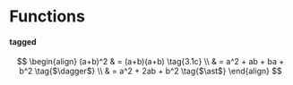 # Functions


#### tagged

$$
\begin{align}
(a+b)^2 & = (a+b)(a+b)          \tag{3.1c}       \\
  & = a^2 + ab + ba + b^2 \tag{$\dagger$}        \\
  & = a^2 + 2ab + b^2     \tag{$\ast$}
\end{align}
$$
